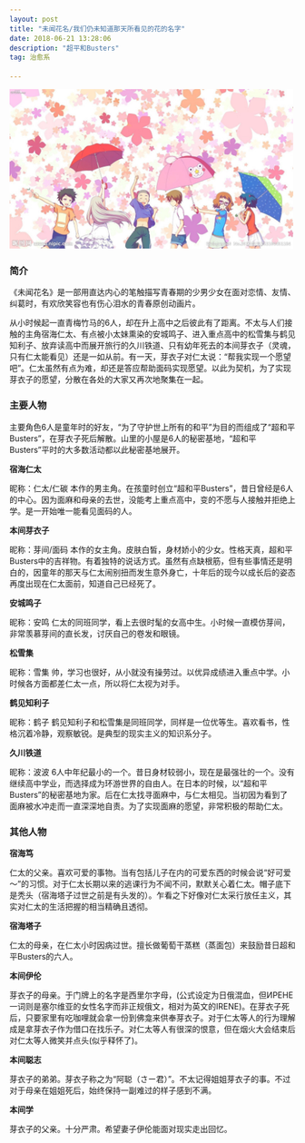 ```yaml
---
layout: post
title: "未闻花名/我们仍未知道那天所看见的花的名字"
date: 2018-06-21 13:28:06 
description: "超平和Busters"
tag: 治愈系

---
```


<img src="/images/posts/codeless/未闻花名.jpg" height="281" width="500">

### 简介

《未闻花名》是一部用直达内心的笔触描写青春期的少男少女在面对恋情、友情、纠葛时，有欢欣笑容也有伤心泪水的青春原创动画片。

从小时候起一直青梅竹马的6人，却在升上高中之后彼此有了距离。不太与人们接触的主角宿海仁太、有点被小太妹熏染的安城鸣子、进入重点高中的松雪集与鹤见知利子、放弃读高中而展开旅行的久川铁道、只有幼年死去的本间芽衣子（灵魂，只有仁太能看见）还是一如从前。有一天，芽衣子对仁太说：“帮我实现一个愿望吧”。仁太虽然有点为难，却还是答应帮助面码实现愿望。以此为契机，为了实现芽衣子的愿望，分散在各处的大家又再次地聚集在一起。

### 主要人物

主要角色6人是童年时的好友，“为了守护世上所有的和平”为目的而组成了“超和平Busters”，在芽衣子死后解散。山里的小屋是6人的秘密基地，“超和平Busters”平时的大多数活动都以此秘密基地展开。

**宿海仁太**

 昵称：仁太/仁碳
本作的男主角。在孩童时创立“超和平Busters”，昔日曾经是6人的中心。因为面麻和母亲的去世，没能考上重点高中，变的不愿与人接触并拒绝上学。是一开始唯一能看见面码的人。

**本间芽衣子**

昵称：芽间/面码
本作的女主角。皮肤白皙，身材娇小的少女。性格天真，超和平Busters中的吉祥物。有着独特的说话方式。虽然有点缺根筋，但有些事情还是明白的，因童年的那天与仁太闹别扭而发生意外身亡，十年后的现今以成长后的姿态再度出现在仁太面前，知道自己已经死了。

**安城鸣子**

昵称：安鸣
仁太的同班同学，看上去很时髦的女高中生。小时候一直模仿芽间，非常羡慕芽间的直长发，讨厌自己的卷发和眼镜。

**松雪集**

昵称：雪集
帅，学习也很好，从小就没有操劳过。以优异成绩进入重点中学。小时候各方面都差仁太一点，所以将仁太视为对手。

**鹤见知利子**

昵称：鹤子
鹤见知利子和松雪集是同班同学，同样是一位优等生。喜欢看书，性格沉着冷静，观察敏锐。是典型的现实主义的知识系分子。

**久川铁道**

昵称：波波
6人中年纪最小的一个。昔日身材较弱小，现在是最强壮的一个。没有继续高中学业，而选择成为环游世界的自由人。在日本的时候，以“超和平Busters”的秘密基地为家。后在仁太找寻面麻中，与仁太相见。当初因为看到了面麻被水冲走而一直深深地自责。为了实现面麻的愿望，非常积极的帮助仁太。


### 其他人物

**宿海笃**

仁太的父亲。喜欢可爱的事物。当有包括儿子在内的可爱东西的时候会说“好可爱～”的习惯。对于仁太长期以来的逃课行为不闻不问，默默关心着仁太。帽子底下是秃头（宿海塔子过世之前是有头发的）。乍看之下好像对仁太采行放任主义，其实对仁太的生活把握的相当精确且透彻。

**宿海塔子**

仁太的母亲，在仁太小时因病过世。擅长做葡萄干蒸糕（蒸面包）来鼓励昔日超和平Busters的六人。

**本间伊伦**

芽衣子的母亲。于门牌上的名字是西里尔字母，(公式设定为日俄混血，但ИРЕНЕ一词则是塞尔维亚的女性名字而非正规俄文，相对为英文的IRENE)。在芽衣子死后，只要家里有吃咖哩就会拿一份到佛龛来供奉芽衣子。对于仁太等人的行为理解成是拿芽衣子作为借口在找乐子。对仁太等人有很深的恨意，但在烟火大会结束后对仁太等人微笑并点头(似乎释怀了)。

**本间聪志**

芽衣子的弟弟。芽衣子称之为“阿聪（さー君）”。不太记得姐姐芽衣子的事。不过对于母亲在姐姐死后，始终保持一副难过的样子感到不满。

**本间学**

芽衣子的父亲。十分严肃。希望妻子伊伦能面对现实走出回忆。


